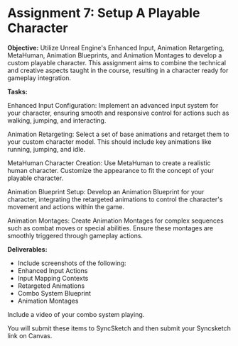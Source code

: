 # Assignment 7: Setup A Playable Character

<p><strong>Objective:</strong> Utilize Unreal Engine's Enhanced Input, Animation Retargeting, MetaHuman, Animation Blueprints, and Animation Montages to develop a custom playable character. This assignment aims to combine the technical and creative aspects taught in the course, resulting in a character ready for gameplay integration.</p>
<p><strong>Tasks:</strong></p>
<p>Enhanced Input Configuration: Implement an advanced input system for your character, ensuring smooth and responsive control for actions such as walking, jumping, and interacting.</p>
<p>Animation Retargeting: Select a set of base animations and retarget them to your custom character model. This should include key animations like running, jumping, and idle.</p>
<p>MetaHuman Character Creation: Use MetaHuman to create a realistic human character. Customize the appearance to fit the concept of your playable character.</p>
<p>Animation Blueprint Setup: Develop an Animation Blueprint for your character, integrating the retargeted animations to control the character's movement and actions within the game.</p>
<p>Animation Montages: Create Animation Montages for complex sequences such as combat moves or special abilities. Ensure these montages are smoothly triggered through gameplay actions.</p>
<p><strong>Deliverables:</strong></p>
<ul>
<li>Include screenshots of the following:</li>
<li>Enhanced Input Actions</li>
<li>Input Mapping Contexts</li>
<li>Retargeted Animations</li>
<li>Combo System Blueprint</li>
<li>Animation Montages</li>
</ul>
<p>Include a video of your combo system playing.</p>
<p>You will submit these items to SyncSketch and then submit your Syncsketch link on Canvas.</p>